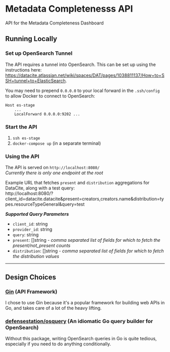 # Metadata Completenesss API
API for the Metadata Completeness Dashboard

## Running Locally

### Set up OpenSearch Tunnel
The API requires a tunnel into OpenSearch. This can be set up using the instructions here: https://datacite.atlassian.net/wiki/spaces/DAT/pages/1038811137/How+to+SSH+tunnel+to+ElasticSearch.

You may need to prepend `0.0.0.0` to your local forward in the `.ssh/config` to allow Docker to connect to OpenSearch:

```
Host es-stage
    ...
    LocalForward 0.0.0.0:9202 ...
```

### Start the API

1. `ssh es-stage`
2. `docker-compose up` (in a separate terminal)

### Using the API

The API is served on `http://localhost:8080/`<br>
*Currently there is only one endpoint at the root*

Example URL that fetches `present` and `distribution` aggregations for DataCite, along with a test query:<br>
http://localhost:8080/?client_id=datacite.datacite&present=creators,creators.name&distribution=types.resourceTypeGeneral&query=test

***Supported Query Parameters***

- `client_id`: string
- `provider_id`: string
- `query`: string
- `present`: []string - *comma separated list of fields for which to fetch the present/not_present counts*
- `distribution`: []string - *comma separated list of fields for which to fetch the distribution values*

---

## Design Choices

### [Gin](https://gin-gonic.com/en/docs/) (API Framework)

I chose to use Gin because it's a popular framework for building web APIs in Go, and takes care of a lot of the heavy lifting.

### [defensestation/osquery](https://github.com/defensestation/osquery) (An idiomatic Go query builder for OpenSearch)

Without this package, writing OpenSearch queries in Go is quite tedious, especially if you need to do anything conditionally.
